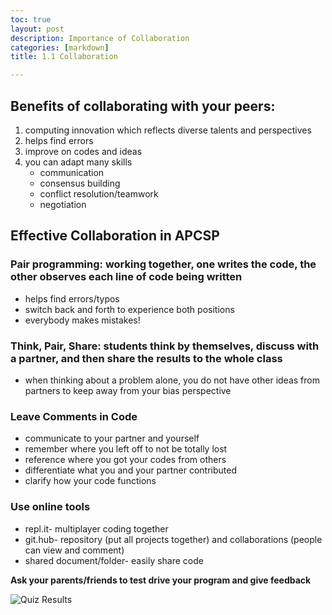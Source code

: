 ```yaml
---
toc: true
layout: post
description: Importance of Collaboration
categories: [markdown]
title: 1.1 Collaboration 

---
```


## Benefits of collaborating with your peers:
1. computing innovation which reflects diverse talents and perspectives
2. helps find errors
3. improve on codes and ideas
4. you can adapt many skills
    - communication
    - consensus building
    - conflict resolution/teamwork
    - negotiation


## Effective Collaboration in APCSP
### Pair programming: working together, one writes the code, the other observes each line of code being written
- helps find errors/typos
- switch back and forth to experience both positions
- everybody makes mistakes!

### Think, Pair, Share: students think by themselves, discuss with a partner, and then share the results to the whole class 
- when thinking about a problem alone, you do not have other ideas from partners to keep away from your bias perspective 

### Leave Comments in Code
- communicate to your partner and yourself
- remember where you left off to not be totally lost
- reference where you got your codes from others
- differentiate what you and your partner contributed
- clarify how your code functions

### Use online tools
- repl.it- multiplayer coding together
- git.hub- repository (put all projects together) and collaborations (people can view and comment)
- shared document/folder- easily share code 

**Ask your parents/friends to test drive your program and give feedback**

![Quiz Results]({{site.baseurl}}/images/CollabQuizResults.png)
